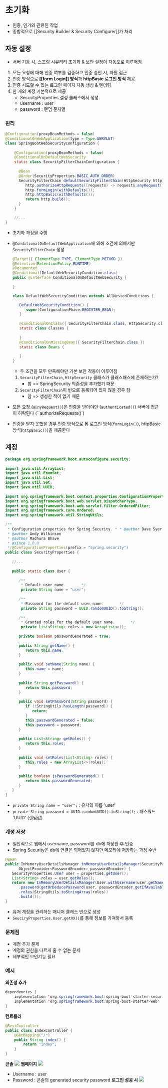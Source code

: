 # 초기화
- 인증, 인가와 관련된 작업
- 종합적으로 [[Security Builder & Security Configurer]]가 처리
## 자동 설정
- 서버 기동 시, 스프링 시큐리티 초기화 & 보안 설정이 자동으로 이루어짐
  
1. 모든 요청에 대해 인증 여부를 검증하고 인증 승인 시, 자원 접근
2. 인증 방식으로 **[[form Login]] 방식**과 **httpBasic 로그인 방식** 제공
3. 인증 시도할 수 있는 로그인 페이지 자동 생성 & 렌더링
4. 한 개의 계정 기본적으로 제공
	 - SecurityProperties 설정 클래스에서 생성
	 - username : user
	 - password : 랜덤 문자열
### 원리

```java
@Configuration(proxyBeanMethods = false)  
@ConditionalOnWebApplication(type = Type.SERVLET)  
class SpringBootWebSecurityConfiguration {  
	
	@Configuration(proxyBeanMethods = false)  
	@ConditionalOnDefaultWebSecurity  
	static class SecurityFilterChainConfiguration {  
	
	  @Bean  
	  @Order(SecurityProperties.BASIC_AUTH_ORDER)  
	  SecurityFilterChain defaultSecurityFilterChain(HttpSecurity http) throws Exception {  
		 http.authorizeHttpRequests((requests) -> requests.anyRequest().authenticated());  
		 http.formLogin(withDefaults());  
		 http.httpBasic(withDefaults());  
		 return http.build();  
	  }  
	}

	//...
}
```
- 초기화 과정을 수행
- `@ConditionalOnDefaultWebApplication`에 의해 조건에 의해서만 `SecurityFilterChain` 생성
	```java
	@Target({ ElementType.TYPE, ElementType.METHOD })  
	@Retention(RetentionPolicy.RUNTIME)  
	@Documented  
	@Conditional(DefaultWebSecurityCondition.class)  
	public @interface ConditionalOnDefaultWebSecurity {  
	  
	}
	```

	```java
	class DefaultWebSecurityCondition extends AllNestedConditions {  
  
	   DefaultWebSecurityCondition() {  
	      super(ConfigurationPhase.REGISTER_BEAN);  
	   }  
	  
	   @ConditionalOnClass({ SecurityFilterChain.class, HttpSecurity.class })  
	   static class Classes {  
	  
	   }  
	   @ConditionalOnMissingBean({ SecurityFilterChain.class })  
	   static class Beans {  
	  
	   }  
	}
	```
	- 두 조건을 모두 만족해야만 기본 보안 작동이 이루어짐
	
	1. `SecurityFilterChain`, `HttpSecurity` 클래스가 클래스패스에 존재하는가?
		- 참 => SpringSecurity 의존성을 추가했기 때문
	2. `SecurityFilterChain`이 빈으로 등록되어 있지 않을 경우 참
		- 참 => 생성한 적이 없기 때문
- 모든 요청 (`anyRequest()`)은 인증을 받아야만 (`authenticated()`)  서버에 접근이 허락된다 (``authorizeRequests()`)
- 인증을 받지 못했을 경우 인증 방식으로 폼 로그인 방식(`formLogin()`), httpBasic 방식(`httpBasic()`)을 제공한다
## 계정
```java
package org.springframework.boot.autoconfigure.security;  
  
import java.util.ArrayList;  
import java.util.EnumSet;  
import java.util.List;  
import java.util.Set;  
import java.util.UUID;  
  
import org.springframework.boot.context.properties.ConfigurationProperties;  
import org.springframework.boot.web.servlet.DispatcherType;  
import org.springframework.boot.web.servlet.filter.OrderedFilter;  
import org.springframework.core.Ordered;  
import org.springframework.util.StringUtils;  
  
/**  
 * Configuration properties for Spring Security. * * @author Dave Syer  
 * @author Andy Wilkinson  
 * @author Madhura Bhave  
 * @since 1.0.0  
 */@ConfigurationProperties(prefix = "spring.security")  
public class SecurityProperties {  
  
   //...
  
   public static class User {  
  
      /**  
       * Default user name.       */      
       private String name = "user";  
  
      /**  
       * Password for the default user name.       */      
       private String password = UUID.randomUUID().toString();  
  
      /**  
       * Granted roles for the default user name.       */      
       private List<String> roles = new ArrayList<>();  
  
      private boolean passwordGenerated = true;  
  
      public String getName() {  
         return this.name;  
      }  
  
      public void setName(String name) {  
         this.name = name;  
      }  
  
      public String getPassword() {  
         return this.password;  
      }  
  
      public void setPassword(String password) {  
         if (!StringUtils.hasLength(password)) {  
            return;  
         }  
         this.passwordGenerated = false;  
         this.password = password;  
      }  
  
      public List<String> getRoles() {  
         return this.roles;  
      }  
  
      public void setRoles(List<String> roles) {  
         this.roles = new ArrayList<>(roles);  
      }  
  
      public boolean isPasswordGenerated() {  
         return this.passwordGenerated;  
      }  
   }  
}
```
- `private String name = "user";` : 유저의 이름 'user'
- `private String password = UUID.randomUUID().toString();` : 패스워드 'UUID' (랜덤값)
### 계정 저장
- 일반적으로 웹에서 username, password를 db에 저장한 후 인증
- Spring Security은 db에 연결은 되어있지 않지만 메모리에 저장하는 과정 수반

```java
@Bean  
public InMemoryUserDetailsManager inMemoryUserDetailsManager(SecurityProperties properties,  
      ObjectProvider<PasswordEncoder> passwordEncoder) {  
   SecurityProperties.User user = properties.getUser();  
   List<String> roles = user.getRoles();  
   return new InMemoryUserDetailsManager(User.withUsername(user.getName())  
      .password(getOrDeducePassword(user, passwordEncoder.getIfAvailable()))  
      .roles(StringUtils.toStringArray(roles))  
      .build());  
}
```
- 유저 계정을 관리하는 매니저 클래스 빈으로 생성
- `SeuciryProperties.User.getXX()`를 통해 정보를 가져와서 등록
### 문제점
- 계정 추가 문제
- 계정의 권한을 다르게 줄 수 없는 문제
- 세부적인 보안기능 필요
### 예시
**의존성 추가**
```java
dependencies {  
    implementation 'org.springframework.boot:spring-boot-starter-security'  
    implementation 'org.springframework.boot:spring-boot-starter-web'    
}
```
**컨트롤러**
```java
@RestController  
public class IndexController {  
    @GetMapping("/")  
    public String index() {  
        return "index";  
    }  
}
```
**콘솔**
![](https://i.imgur.com/phIlstz.png)
**웹페이지**
![](https://i.imgur.com/QjnLSpM.png)
- Username : user
- Password : 콘솔의 generated security password
**로그인 성공 시**
![](https://i.imgur.com/kXLpUes.png)
